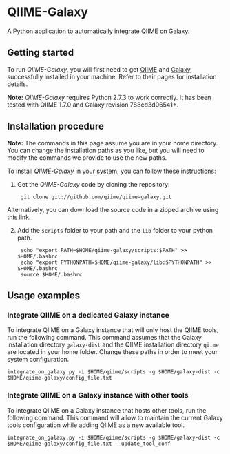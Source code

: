 QIIME-Galaxy
============

A Python application to automatically integrate QIIME on Galaxy.

## Getting started

To run _QIIME-Galaxy_, you will first need to get [QIIME](http://qiime.org/) and [Galaxy](http://wiki.galaxyproject.org/) successfully installed in your machine. Refer to their pages for installation details.

__Note:__ _QIIME-Galaxy_ requires Python 2.7.3 to work correctly. It has been tested with QIIME 1.7.0 and Galaxy revision 788cd3d06541+.

## Installation procedure

__Note:__ The commands in this page assume you are in your home directory. You can change the installation paths as you like, but you will need to modify the commands we provide to use the new paths.

To install _QIIME-Galaxy_ in your system, you can follow these instructions:

1. Get the _QIIME-Galaxy_ code by cloning the repository:

        git clone git://github.com/qiime/qiime-galaxy.git

Alternatively, you can download the source code in a zipped archive using this [link](https://github.com/qiime/qiime-galaxy/archive/master.zip).

2. Add the ```scripts``` folder to your path and the ```lib``` folder to your python path.

        echo "export PATH=$HOME/qiime-galaxy/scripts:$PATH" >> $HOME/.bashrc
        echo "export PYTHONPATH=$HOME/qiime-galaxy/lib:$PYTHONPATH" >> $HOME/.bashrc
        source $HOME/.bashrc

## Usage examples

### Integrate QIIME on a dedicated Galaxy instance

To integrate QIIME on a Galaxy instance that will only host the QIIME tools, run the following command. This command assumes that the Galaxy installation directory ```galaxy-dist``` and the QIIME installation directory ```qiime``` are located in your home folder. Change these paths in order to meet your system configuration.

    integrate_on_galaxy.py -i $HOME/qiime/scripts -g $HOME/galaxy-dist -c $HOME/qiime-galaxy/config_file.txt

### Integrate QIIME on a Galaxy instance with other tools

To integrate QIIME on a Galaxy instance that hosts other tools, run the following command. This command will allow to maintain the current Galaxy tools configuration while adding QIIME as a new available tool.

    integrate_on_galaxy.py -i $HOME/qiime/scripts -g $HOME/galaxy-dist -c $HOME/qiime-galaxy/config_file.txt --update_tool_conf